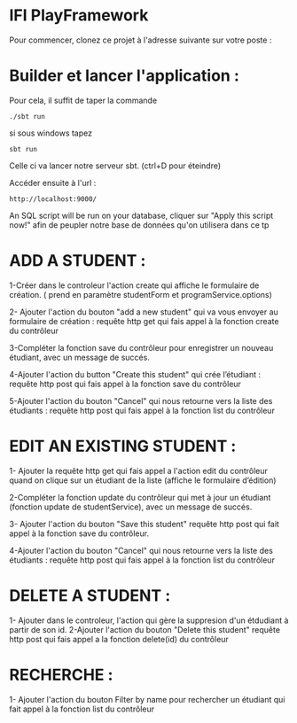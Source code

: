 # IFI PlayFramework

Pour commencer, clonez ce projet à l'adresse suivante sur votre poste :

# Builder et lancer l'application :

Pour cela, il suffit de taper la commande

`./sbt run`

si sous windows tapez

`sbt run`

Celle ci va lancer notre serveur sbt. (ctrl+D pour éteindre)

Accéder ensuite à l'url :

`http://localhost:9000/`

An SQL script will be run on your database, cliquer sur "Apply this script now!" afin de peupler notre base de données qu'on utilisera dans ce tp

# ADD A STUDENT :
1-Créer dans le controleur l'action create qui affiche le formulaire de création. ( prend en paramètre studentForm et programService.options)

2- Ajouter l'action du bouton "add a new student" qui va vous envoyer au formulaire de création :
requête http  get qui fais appel à la fonction create du contrôleur

3-Compléter la fonction save du contrôleur pour enregistrer un nouveau étudiant, avec un message de succés.

4-Ajouter l'action du button "Create this student" qui crée l’étudiant :
requête http post qui fais appel à la fonction save du contrôleur

5-Ajouter l'action du bouton "Cancel" qui nous retourne vers la liste des étudiants :
requête http post qui fais appel à la fonction list du contrôleur

# EDIT AN EXISTING STUDENT :

1- Ajouter la requête http get qui fais appel a l'action edit du contrôleur quand on clique sur un étudiant de la liste (affiche le formulaire d’édition)

2-Compléter la fonction update du contrôleur qui met à jour un étudiant (fonction update de studentService), avec un message de succés.

3- Ajouter l'action du bouton "Save this student" requête http post qui fait appel à la fonction save du contrôleur.

4-Ajouter l'action du bouton "Cancel" qui nous retourne vers la liste des étudiants :
requête http post qui fais appel à la fonction list du contrôleur

# DELETE A STUDENT :

1- Ajouter dans le controleur, l'action qui gère la suppresion d'un étdudiant à partir de son id.
2-Ajouter l'action du bouton "Delete this student" requête http post qui fais appel a la fonction delete(id) du contrôleur

# RECHERCHE :

1- Ajouter l'action du bouton Filter by name pour rechercher un étudiant qui fait appel à la fonction list du contrôleur
